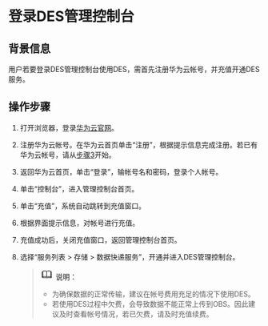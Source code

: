 # 登录DES管理控制台<a name="des_01_0032"></a>

## 背景信息<a name="section19245103812307"></a>

用户若要登录DES管理控制台使用DES，需首先注册华为云帐号，并充值开通DES服务。

## 操作步骤<a name="section1884164915579"></a>

1.  打开浏览器，登录[华为云官网](https://www.huaweicloud.com)。
2.  注册华为云帐号。在华为云首页单击“注册”，根据提示信息完成注册。若已有华为云帐号，请从[步骤3](#li162017553313)开始。
3.  <a name="li162017553313"></a>返回华为云首页，单击“登录”，输帐号名和密码，登录个人帐号。
4.  单击“控制台”，进入管理控制台首页。
5.  单击“充值”，系统自动跳转到充值窗口。
6.  根据界面提示信息，对帐号进行充值。
7.  充值成功后，关闭充值窗口，返回管理控制台首页。
8.  选择“服务列表 \> 存储 \> 数据快递服务”，开通并进入DES管理控制台。

    >![](public_sys-resources/icon-note.gif) **说明：** 
    >-   为确保数据的正常传输，建议在帐号费用充足的情况下使用DES。
    >-   若使用DES过程中欠费，会导致数据不能正常上传到OBS。因此建议及时查看帐号情况，若已欠费，请及时充值续费。


